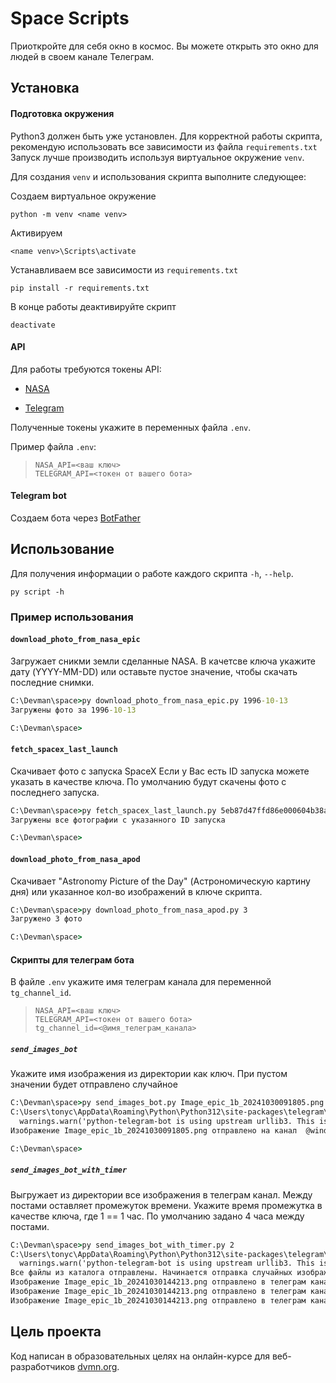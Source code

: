 # Space Scripts #
Приоткройте для себя окно в космос.
Вы можете открыть это окно для людей в своем канале Телеграм.


## Установка ##

#### Подготовка окружения

Python3 должен быть уже установлен.
Для корректной работы скрипта, рекомендую использовать все зависимости из файла `requirements.txt`
Запуск лучше производить используя виртуальное окружение `venv`.

Для создания `venv` и использования скрипта выполните следующее:


Создаем виртуальное окружение
```
python -m venv <name venv>
```

Активируем
```
<name venv>\Scripts\activate
```

Устанавливаем все зависимости из `requirements.txt`
```
pip install -r requirements.txt
```
В конце работы деактивируйте скрипт
```
deactivate
```

#### API

Для работы требуются токены API:
- [NASA](https://api.nasa.gov/#:~:text=Browse%20APIs-,Generate%20API%20Key,-Required%20fields%20are)

- [Telegram](https://smmplanner.com/blog/otlozhennyj-posting-v-telegram/#02:~:text=%D0%B8%D0%BD%D1%81%D1%82%D1%80%D1%83%D0%BC%D0%B5%D0%BD%D1%82%D1%8B%2C%20%D0%BF%D1%80%D0%BE%D0%B4%D0%B0%D0%B6%D0%B8%C2%BB.-,%D0%A1%D0%BE%D0%B7%D0%B4%D0%B0%D0%B5%D0%BC%20%D0%B1%D0%BE%D1%82%D0%B0,-%D0%A1%D0%BB%D0%B5%D0%B4%D1%83%D1%8E%D1%89%D0%B8%D0%B9%20%D1%88%D0%B0%D0%B3%20%E2%80%94%20%D1%81%D0%BE%D0%B7%D0%B4%D0%B0%D0%BD%D0%B8%D0%B5)

Полученные токены укажите в переменных файла `.env`.

Пример файла `.env`:
>```
>NASA_API=<ваш ключ>
>TELEGRAM_API=<токен от вашего бота>
>```

#### Telegram bot

Создаем бота через [BotFather](https://way23.ru/%D1%80%D0%B5%D0%B3%D0%B8%D1%81%D1%82%D1%80%D0%B0%D1%86%D0%B8%D1%8F-%D0%B1%D0%BE%D1%82%D0%B0-%D0%B2-telegram.html)


## Использование ##

Для получения информации о работе каждого скрипта `-h`, `--help`.
```
py script -h
```


### Пример использования ###

#### `download_photo_from_nasa_epic`
Загружает сникми земли сделанные NASA. В качетсве ключа укажите дату (YYYY-MM-DD) или оставьте пустое значение, чтобы скачать последние снимки.
```cmd
C:\Devman\space>py download_photo_from_nasa_epic.py 1996-10-13
Загружены фото за 1996-10-13

C:\Devman\space>
```

#### `fetch_spacex_last_launch`
Скачивает фото с запуска SpaceX
Если у Вас есть ID запуска можете указать в качестве ключа. По умолчанию будут скачены фото с последнего запуска.
```cmd
C:\Devman\space>py fetch_spacex_last_launch.py 5eb87d47ffd86e000604b38a
Загружены все фотографии с указанного ID запуска

C:\Devman\space>
```

#### `download_photo_from_nasa_apod`
Скачивает "Astronomy Picture of the Day" (Астрономическую картину дня) или указанное кол-во изображений в ключе скрипта.
```cmd
C:\Devman\space>py download_photo_from_nasa_apod.py 3
Загружено 3 фото

C:\Devman\space>
```

#### Скрипты для телеграм бота
В файле `.env` укажите имя телеграм канала для переменной `tg_channel_id`.
>```
>NASA_API=<ваш ключ>
>TELEGRAM_API=<токен от вашего бота>
>tg_channel_id=<@имя_телеграм_канала>
>```


##### `send_images_bot`
Укажите имя изображения из директории как ключ. При пустом значении будет отправлено случайное
```cmd
C:\Devman\space>py send_images_bot.py Image_epic_1b_20241030091805.png
C:\Users\tonyc\AppData\Roaming\Python\Python312\site-packages\telegram\utils\request.py:46: UserWarning: python-telegram-bot is using upstream urllib3. This is allowed but not supported by python-telegram-bot maintainers.
  warnings.warn('python-telegram-bot is using upstream urllib3. This is allowed but not '
Изображение Image_epic_1b_20241030091805.png отправлено на канал  @window_on_space

C:\Devman\space>
```

##### `send_images_bot_with_timer`
Выгружает из директории все изображения в телеграм канал. Между постами оставляет промежуток времени.
Укажите время промежутка в качестве ключа, где 1 == 1 час. По умолчанию задано 4 часа между постами.
```cmd
C:\Devman\space>py send_images_bot_with_timer.py 2
C:\Users\tonyc\AppData\Roaming\Python\Python312\site-packages\telegram\utils\request.py:46: UserWarning: python-telegram-bot is using upstream urllib3. This is allowed but not supported by python-telegram-bot maintainers.
  warnings.warn('python-telegram-bot is using upstream urllib3. This is allowed but not '
Все файлы из каталога отправлены. Начинается отправка случайных изображений из каталога
Изображение Image_epic_1b_20241030144213.png отправлено в телеграм канал @window_on_space
Изображение Image_epic_1b_20241030144213.png отправлено в телеграм канал @window_on_space
Изображение Image_epic_1b_20241030144213.png отправлено в телеграм канал @window_on_space
```


## Цель проекта
Код написан в образовательных целях на онлайн-курсе для веб-разработчиков [dvmn.org](https://dvmn.org/).